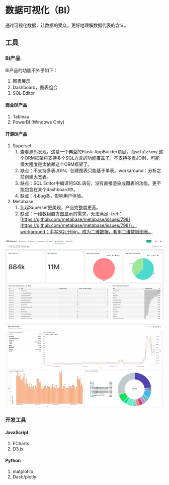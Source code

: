 # 数据可视化（BI）

通过可视化数据，让数据的受众，更好地理解数据代表的含义。



## 工具

### BI产品

BI产品的功能不外乎如下：

1. 图表展示
2. Dashboard，图表组合
3. SQL Editor

#### 商业BI产品

1. Tableau
2. PowerBI \(Windows Only\)

#### 开源BI产品

1. Superset
   1. 查看源码发现，这是一个典型的Flask-AppBuilder项目，而`sqlalchemy` 这个ORM框架将支持多个SQL方言的功能覆盖了。不支持多表JOIN，可能很大程度是太依赖这个ORM框架了。
   2. 缺点：不支持多表JOIN，创建图表只能基于单表。workaround：分析之前创建大宽表。
   3. 缺点：SQL Editor中编译的SQL语句，没有直接渲染成图表的功能，更不能包含在某个dashboard中。
   4. 缺点：小bug多，影响用户体验。
2. Metabase
   1. 比起Superset更美观，产品完整度更高。
   2. 缺点：一维数组直方图显示的需求，无法满足（ref：[https://github.com/metabase/metabase/issues/798](https://github.com/metabase/metabase/issues/798)）。workaround：手写SQL分bin，成为二维数据，套用二维数据图表。

![Superset&#x622A;&#x56FE;](../.gitbook/assets/image-20191017193416747.png)

![Metabase&#x622A;&#x56FE;](../.gitbook/assets/wx20200114-110715.png)

### 开发工具

#### JavaScript

1. ECharts
2. D3.js

#### Python

1. matplotlib
2. Dash/plotly



